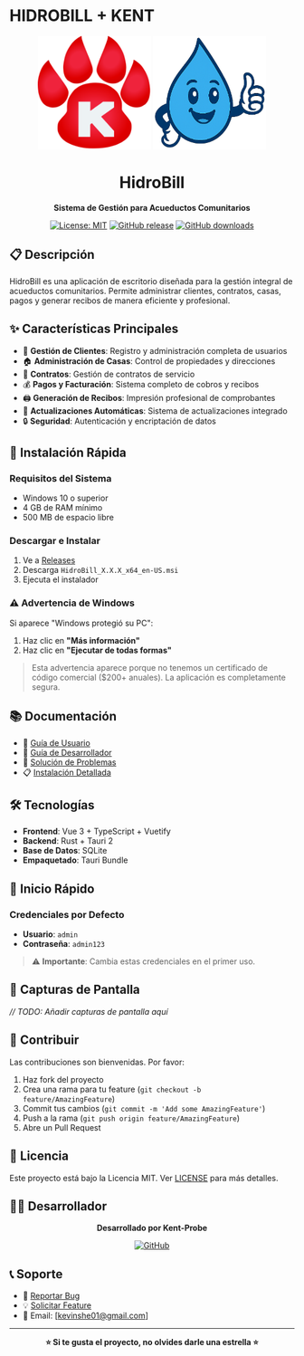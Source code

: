 # HIDROBILL + KENT

<div align="center">
  <img src="src/assets/logo.svg" alt="Logo Kent" width="200" height="200"/>
  <img src="src/assets/logoHidroBill.webp" alt="HidroBill Logo" width="200" height="200"/>
  
  # HidroBill
  
  **Sistema de Gestión para Acueductos Comunitarios**
  
  [![License: MIT](https://img.shields.io/badge/License-MIT-yellow.svg)](https://opensource.org/licenses/MIT)
  [![GitHub release](https://img.shields.io/github/v/release/Kent-Probe/hidrobill)](https://github.com/Kent-Probe/hidrobill/releases)
  [![GitHub downloads](https://img.shields.io/github/downloads/Kent-Probe/hidrobill/total)](https://github.com/Kent-Probe/hidrobill/releases)
  
</div>

## 📋 Descripción

HidroBill es una aplicación de escritorio diseñada para la gestión integral de acueductos comunitarios. Permite administrar clientes, contratos, casas, pagos y generar recibos de manera eficiente y profesional.

## ✨ Características Principales

- 👥 **Gestión de Clientes**: Registro y administración completa de usuarios
- 🏠 **Administración de Casas**: Control de propiedades y direcciones
- 📄 **Contratos**: Gestión de contratos de servicio
- 💰 **Pagos y Facturación**: Sistema completo de cobros y recibos
- 🖨️ **Generación de Recibos**: Impresión profesional de comprobantes
- 🔄 **Actualizaciones Automáticas**: Sistema de actualizaciones integrado
- 🔒 **Seguridad**: Autenticación y encriptación de datos

## 🚀 Instalación Rápida

### Requisitos del Sistema

- Windows 10 o superior
- 4 GB de RAM mínimo
- 500 MB de espacio libre

### Descargar e Instalar

1. Ve a [Releases](https://github.com/Kent-Probe/hidrobill/releases/latest)
2. Descarga `HidroBill_X.X.X_x64_en-US.msi`
3. Ejecuta el instalador

### ⚠️ Advertencia de Windows

Si aparece "Windows protegió su PC":

1. Haz clic en **"Más información"**
2. Haz clic en **"Ejecutar de todas formas"**

> Esta advertencia aparece porque no tenemos un certificado de código comercial ($200+ anuales). La aplicación es completamente segura.

## 📚 Documentación

- 📖 [Guía de Usuario](docs/user-guide.md)
- 🔧 [Guía de Desarrollador](docs/developer-guide.md)
- 🚨 [Solución de Problemas](docs/troubleshooting.md)
- 📋 [Instalación Detallada](docs/installation.md)

## 🛠️ Tecnologías

- **Frontend**: Vue 3 + TypeScript + Vuetify
- **Backend**: Rust + Tauri 2
- **Base de Datos**: SQLite
- **Empaquetado**: Tauri Bundle

## 🏁 Inicio Rápido

### Credenciales por Defecto

- **Usuario**: `admin`
- **Contraseña**: `admin123`

> ⚠️ **Importante**: Cambia estas credenciales en el primer uso.

## 📸 Capturas de Pantalla

_// TODO: Añadir capturas de pantalla aquí_

## 🤝 Contribuir

Las contribuciones son bienvenidas. Por favor:

1. Haz fork del proyecto
2. Crea una rama para tu feature (`git checkout -b feature/AmazingFeature`)
3. Commit tus cambios (`git commit -m 'Add some AmazingFeature'`)
4. Push a la rama (`git push origin feature/AmazingFeature`)
5. Abre un Pull Request

## 📝 Licencia

Este proyecto está bajo la Licencia MIT. Ver [LICENSE](LICENSE) para más detalles.

## 👨‍💻 Desarrollador

<div align="center">
  
  **Desarrollado por Kent-Probe**
  
  [![GitHub](https://img.shields.io/badge/GitHub-Kent--Probe-black?style=flat&logo=github)](https://github.com/Kent-Probe)
  
</div>

## 📞 Soporte

- 🐛 [Reportar Bug](https://github.com/Kent-Probe/hidrobill/issues)
- 💡 [Solicitar Feature](https://github.com/Kent-Probe/hidrobill/issues)
- 📧 Email: [kevinshe01@gmail.com]

---

<div align="center">
  
  **⭐ Si te gusta el proyecto, no olvides darle una estrella ⭐**
  
</div>
